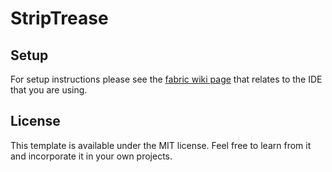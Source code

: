 # StripTrease

## Setup

For setup instructions please see the [fabric wiki page](https://fabricmc.net/wiki/tutorial:setup) that relates to the IDE that you are using.

## License

This template is available under the MIT license. Feel free to learn from it and incorporate it in your own projects.
